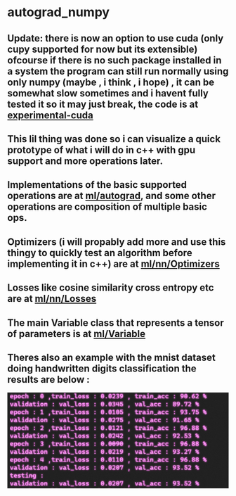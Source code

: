 # autograd_numpy
## Update: there is now an option to use cuda (only cupy supported for now but its extensible) ofcourse if there is no such package installed in a system the program can still run normally using only numpy (maybe , i think , i hope) , it can be somewhat slow sometimes and i havent fully tested it so it may just break, the code is at [experimental-cuda](https://github.com/EnaAlogo/autograd_numpy/tree/experimental-CUDA)
## This lil thing was done so i can visualize a quick prototype of what i will do in c++ with gpu support and more operations later.
## Implementations of the basic supported operations are at [ml/autograd](ml/autograd/), and some other operations are composition of multiple basic ops. 
## Optimizers (i will propably add more and use this thingy to quickly test an algorithm before implementing it in c++) are at [ml/nn/Optimizers](ml/nn/Optimizers.py)
## Losses like cosine similarity cross entropy etc are at [ml/nn/Losses](ml/nn/Losses.py)
## The main Variable class that represents a tensor of parameters is at [ml/Variable](ml/Variable.py)
## Theres also an example with the mnist dataset doing handwritten digits classification the results are below :
![image](mnist_results.png)

